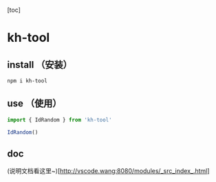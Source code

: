 [toc]

# kh-tool

## install （安装）
```
npm i kh-tool
```

## use （使用）
```js
import { IdRandom } from 'kh-tool'

IdRandom()
```

## doc
(说明文档看这里~)[http://vscode.wang:8080/modules/_src_index_.html]
